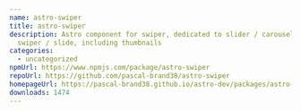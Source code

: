 ```yaml
---
name: astro-swiper
title: astro-swiper
description: Astro component for swiper, dedicated to slider / carousel / photo
  swiper / slide, including thumbnails
categories:
  - uncategorized
npmUrl: https://www.npmjs.com/package/astro-swiper
repoUrl: https://github.com/pascal-brand38/astro-swiper
homepageUrl: https://pascal-brand38.github.io/astro-dev/packages/astro-swiper/
downloads: 1474
---
```

